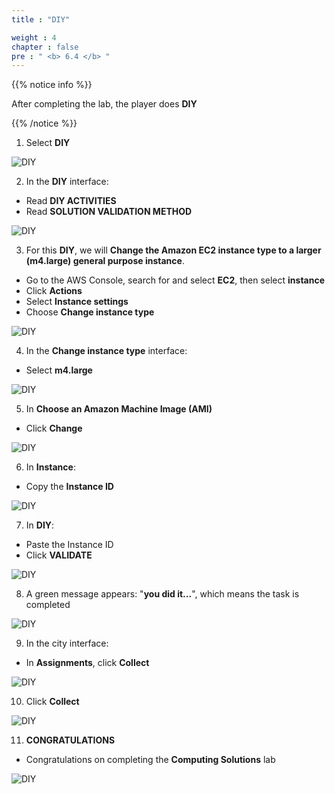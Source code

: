 ```yaml
---
title : "DIY"

weight : 4
chapter : false
pre : " <b> 6.4 </b> "
---
```


{{% notice info %}}

After completing the lab, the player does **DIY**

{{% /notice %}}


1. Select **DIY**

![DIY](/images/6-ec2connect/6.4-diy/1-diy.png?width=90pc)

2. In the **DIY** interface:

- Read **DIY ACTIVITIES**
- Read **SOLUTION VALIDATION METHOD**

![DIY](/images/6-ec2connect/6.4-diy/2-diy.png?width=90pc)

3. For this **DIY**, we will **Change the Amazon EC2 instance type to a larger (m4.large) general purpose instance**.

- Go to the AWS Console, search for and select **EC2**, then select **instance**
- Click **Actions**
- Select **Instance settings**
- Choose **Change instance type**

![DIY](/images/6-ec2connect/6.4-diy/3-diy.png?width=90pc)

4. In the **Change instance type** interface:

- Select **m4.large**

![DIY](/images/6-ec2connect/6.4-diy/4-diy.png?width=90pc)

5. In **Choose an Amazon Machine Image (AMI)**

- Click **Change**

![DIY](/images/6-ec2connect/6.4-diy/5-diy.png?width=90pc)

6. In **Instance**:

- Copy the **Instance ID**

![DIY](/images/6-ec2connect/6.4-diy/6-diy.png?width=90pc)

7. In **DIY**:

- Paste the Instance ID
- Click **VALIDATE**

![DIY](/images/6-ec2connect/6.4-diy/7-diy.png?width=90pc)

8. A green message appears: "**you did it...**", which means the task is completed

![DIY](/images/6-ec2connect/6.4-diy/8-diy.png?width=90pc)

9. In the city interface:

- In **Assignments**, click **Collect**

![DIY](/images/6-ec2connect/6.4-diy/9-diy.png?width=90pc)

10. Click **Collect**

![DIY](/images/6-ec2connect/6.4-diy/10-diy.png?width=90pc)

11. **CONGRATULATIONS**

- Congratulations on completing the **Computing Solutions** lab

![DIY](/images/6-ec2connect/6.4-diy/11-diy.png?width=90pc)

